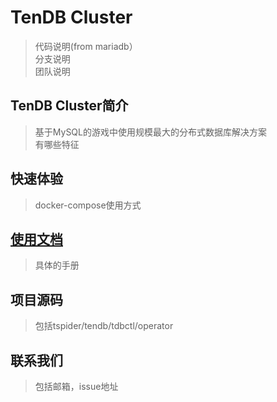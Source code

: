 # TenDB Cluster
> 代码说明(from mariadb）  
> 分支说明  
> 团队说明


## TenDB Cluster简介
> 基于MySQL的游戏中使用规模最大的分布式数据库解决方案    
> 有哪些特征

## 快速体验
> docker-compose使用方式
## [使用文档](SUMMARY.md)
> 具体的手册
## 项目源码
> 包括tspider/tendb/tdbctl/operator

## 联系我们
> 包括邮箱，issue地址